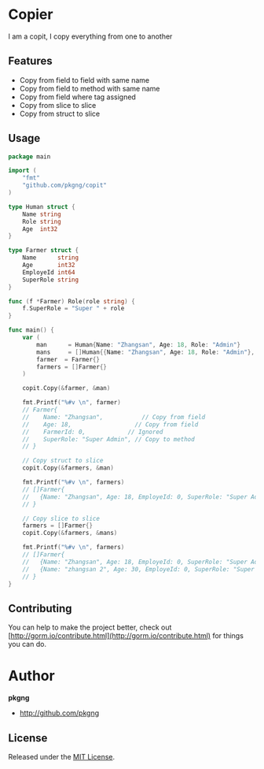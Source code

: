 # Copier

  I am a copit, I copy everything from one to another


## Features

* Copy from field to field with same name
* Copy from field to method with same name
* Copy from field where tag assigned
* Copy from slice to slice
* Copy from struct to slice

## Usage

```go
package main

import (
	"fmt"
	"github.com/pkgng/copit"
)

type Human struct {
	Name string
	Role string
	Age  int32
}

type Farmer struct {
	Name      string
	Age       int32
	EmployeId int64
	SuperRole string
}

func (f *Farmer) Role(role string) {
	f.SuperRole = "Super " + role
}

func main() {
	var (
		man      = Human{Name: "Zhangsan", Age: 18, Role: "Admin"}
		mans     = []Human{{Name: "Zhangsan", Age: 18, Role: "Admin"}, {Name: "zhangsan 2", Age: 30, Role: "Dev"}}
		farmer  = Farmer{}
		farmers = []Farmer{}
	)

	copit.Copy(&farmer, &man)

	fmt.Printf("%#v \n", farmer)
	// Farmer{
	//    Name: "Zhangsan",           // Copy from field
	//    Age: 18,                  // Copy from field
	//    FarmerId: 0,            // Ignored
	//    SuperRole: "Super Admin", // Copy to method
	// }

	// Copy struct to slice
	copit.Copy(&farmers, &man)

	fmt.Printf("%#v \n", farmers)
	// []Farmer{
	//   {Name: "Zhangsan", Age: 18, EmployeId: 0, SuperRole: "Super Admin"}
	// }

	// Copy slice to slice
	farmers = []Farmer{}
	copit.Copy(&farmers, &mans)

	fmt.Printf("%#v \n", farmers)
	// []Farmer{
	//   {Name: "Zhangsan", Age: 18, EmployeId: 0, SuperRole: "Super Admin"},
	//   {Name: "zhangsan 2", Age: 30, EmployeId: 0, SuperRole: "Super Dev"},
	// }
}
```

## Contributing

You can help to make the project better, check out [http://gorm.io/contribute.html](http://gorm.io/contribute.html) for things you can do.

# Author

**pkgng**

* <http://github.com/pkgng>


## License

Released under the [MIT License](https://github.com/pkgng/copit/blob/master/License).
